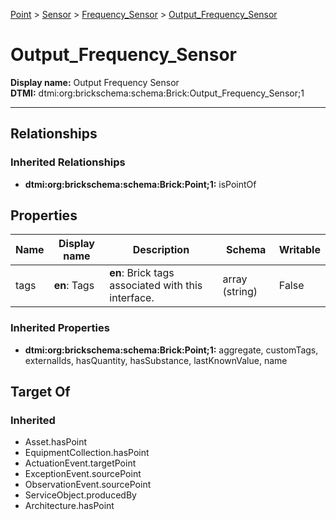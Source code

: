 [Point](../../Point.md) > [Sensor](../Sensor.md) > [Frequency_Sensor](Frequency_Sensor.md) > [Output_Frequency_Sensor](.)
# Output_Frequency_Sensor

**Display name:** Output Frequency Sensor<br />
**DTMI:** dtmi:org:brickschema:schema:Brick:Output_Frequency_Sensor;1

---
## Relationships
### Inherited Relationships
* **dtmi:org:brickschema:schema:Brick:Point;1:** isPointOf
## Properties
|Name|Display name|Description|Schema|Writable|
|-|-|-|-|-|
|tags|**en**: Tags|**en**: Brick tags associated with this interface.|array (string)|False|
### Inherited Properties
* **dtmi:org:brickschema:schema:Brick:Point;1:** aggregate, customTags, externalIds, hasQuantity, hasSubstance, lastKnownValue, name
## Target Of
### Inherited
* Asset.hasPoint
* EquipmentCollection.hasPoint
* ActuationEvent.targetPoint
* ExceptionEvent.sourcePoint
* ObservationEvent.sourcePoint
* ServiceObject.producedBy
* Architecture.hasPoint
